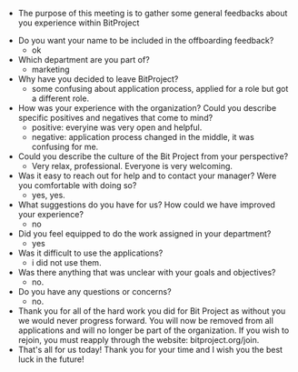 * The purpose of this meeting is to gather some general feedbacks about you experience within BitProject
- Do you want your name to be included in the offboarding feedback?
  - ok
- Which department are you part of?
   - marketing
- Why have you decided to leave BitProject?
   - some confusing about application process, applied for a role but got a different role.
- How was your experience with the organization? Could you describe specific positives and negatives that come to mind?
   - positive: everyine was very open and helpful.
   - negative: application process changed in the middle, it was confusing for me.
- Could you describe the culture of the Bit Project from your perspective?
   - Very relax, professional. Everyone is very welcoming.
- Was it easy to reach out for help and to contact your manager? Were you comfortable with doing so? 
   - yes, yes.
- What suggestions do you have for us? How could we have improved your experience?
   - no
- Did you feel equipped to do the work assigned in your department?
   - yes
- Was it difficult to use the applications?
  - i did not use them. 
- Was there anything that was unclear with your goals and objectives? 
  - no.
- Do you have any questions or concerns?
  - no.
- Thank you for all of the hard work you did for Bit Project as without you we would never progress forward. You will now be removed from all applications and will no longer be part of the organization. If you wish to rejoin, you must reapply through the website: bitproject.org/join. 
- That's all for us today! Thank you for your time and I wish you the best luck in the future!
